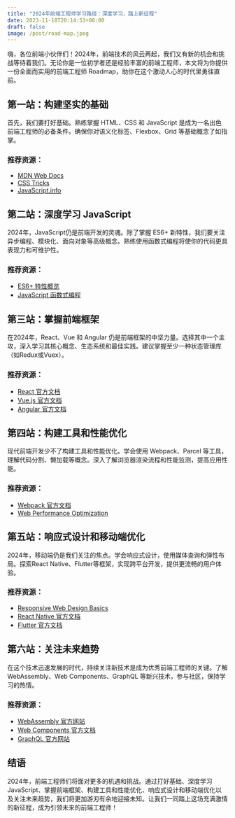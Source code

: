 ```yaml
---
title: "2024年前端工程师学习路径：深度学习，踏上新征程"
date: 2023-11-18T20:14:53+08:00
draft: false
image: /post/road-map.jpeg
---
```


嗨，各位前端小伙伴们！2024年，前端技术的风云再起，我们又有新的机会和挑战等待着我们。无论你是一位初学者还是经验丰富的前端工程师，本文将为你提供一份全面而实用的前端工程师 Roadmap，助你在这个激动人心的时代里勇往直前。

## 第一站：构建坚实的基础

首先，我们要打好基础。熟练掌握 HTML、CSS 和 JavaScript 是成为一名出色前端工程师的必备条件。确保你对语义化标签、Flexbox、Grid 等基础概念了如指掌。

### 推荐资源：

* [MDN Web Docs](https://developer.mozilla.org/zh-CN/)
* [CSS Tricks](https://css-tricks.com/)
* [JavaScript.info](https://javascript.info/)

## 第二站：深度学习 JavaScript

2024年，JavaScript仍是前端开发的灵魂。除了掌握 ES6+ 新特性，我们要关注异步编程、模块化、面向对象等高级概念。熟练使用函数式编程将使你的代码更具表现力和可维护性。

### 推荐资源：

* [ES6+ 特性概览](https://es6-features.org/)
* [JavaScript 函数式编程](https://eloquentjavascript.net/1st_edition/chapter6.html)

## 第三站：掌握前端框架

在2024年，React、Vue 和 Angular 仍是前端框架的中坚力量。选择其中一个主攻，深入学习其核心概念、生态系统和最佳实践。建议掌握至少一种状态管理库（如Redux或Vuex）。

### 推荐资源：

* [React 官方文档](https://reactjs.org/docs/getting-started.html)
* [Vue.js 官方文档](https://vuejs.org/v2/guide/)
* [Angular 官方文档](https://angular.io/docs)

## 第四站：构建工具和性能优化

现代前端开发少不了构建工具和性能优化。学会使用 Webpack、Parcel 等工具，理解代码分割、懒加载等概念。深入了解浏览器渲染流程和性能监测，提高应用性能。

### 推荐资源：

* [Webpack 官方文档](https://webpack.js.org/guides/getting-started/)
* [Web Performance Optimization](https://developers.google.com/web/fundamentals/performance)

## 第五站：响应式设计和移动端优化

2024年，移动端仍是我们关注的焦点。学会响应式设计，使用媒体查询和弹性布局。探索React Native、Flutter等框架，实现跨平台开发，提供更流畅的用户体验。

### 推荐资源：

* [Responsive Web Design Basics](https://developers.google.com/web/fundamentals/design-and-ux/responsive)
* [React Native 官方文档](https://reactnative.dev/docs/getting-started)
* [Flutter 官方文档](https://flutter.dev/docs)

## 第六站：关注未来趋势

在这个技术迅速发展的时代，持续关注新技术是成为优秀前端工程师的关键。了解 WebAssembly、Web Components、GraphQL 等新兴技术，参与社区，保持学习的热情。

### 推荐资源：

* [WebAssembly 官方网站](https://webassembly.org/)
* [Web Components 官方文档](https://developer.mozilla.org/zh-CN/docs/Web/Web_Components)
* [GraphQL 官方网站](https://graphql.org/)

## 结语

2024年，前端工程师们将面对更多的机遇和挑战。通过打好基础、深度学习 JavaScript、掌握前端框架、构建工具和性能优化、响应式设计和移动端优化以及关注未来趋势，我们将更加游刃有余地迎接未知。让我们一同踏上这场充满激情的新征程，成为引领未来的前端工程师！



